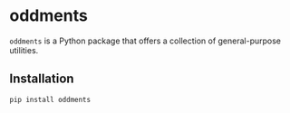 # oddments
`oddments` is a Python package that offers a collection of general-purpose utilities.

## Installation
```sh
pip install oddments
```
